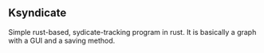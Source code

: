 ## Ksyndicate

Simple rust-based, sydicate-tracking program in rust. It is basically a graph with a GUI and a saving method.